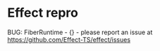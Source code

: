 # Effect repro

BUG: FiberRuntime - {} - please report an issue at https://github.com/Effect-TS/effect/issues
